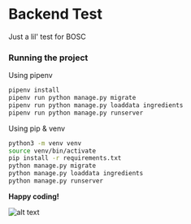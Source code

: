 # Backend Test
Just a lil' test for BOSC
### Running the project
Using pipenv
```bash
pipenv install
pipenv run python manage.py migrate
pipenv run python manage.py loaddata ingredients
pipenv run python manage.py runserver
```
Using pip & venv
```bash
python3 -m venv venv
source venv/bin/activate
pip install -r requirements.txt
python manage.py migrate
python manage.py loaddata ingredients
python manage.py runserver
```
**Happy coding!**

![alt text][logo]

[logo]: https://media.giphy.com/media/1EaY3GTjg20fe/giphy.gif "Happy coding"
